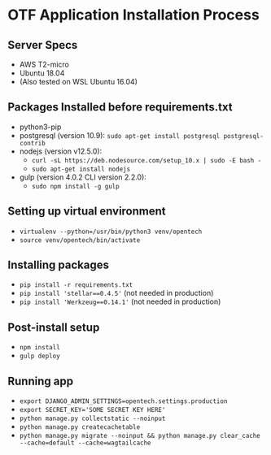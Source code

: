 # OTF Application Installation Process

## Server Specs

- AWS T2-micro
- Ubuntu 18.04
- (Also tested on WSL Ubuntu 16.04)

## Packages Installed before requirements.txt

- python3-pip
- postgresql (version 10.9): `sudo apt-get install postgresql postgresql-contrib`
- nodejs (version v12.5.0): 
  - `curl -sL https://deb.nodesource.com/setup_10.x | sudo -E bash -`
  - `sudo apt-get install nodejs`
- gulp (version 4.0.2 CLI version 2.2.0):
  - `sudo npm install -g gulp`

## Setting up virtual environment

- `virtualenv --python=/usr/bin/python3 venv/opentech`
- `source venv/opentech/bin/activate`

## Installing packages 

- `pip install -r requirements.txt`
- `pip install 'stellar==0.4.5'` (not needed in production)
- `pip install 'Werkzeug==0.14.1'` (not needed in production)

## Post-install setup

- `npm install`
- `gulp deploy`

## Running app

- `export DJANGO_ADMIN_SETTINGS=opentech.settings.production`
- `export SECRET_KEY='SOME SECRET KEY HERE'`
- `python manage.py collectstatic --noinput`
- `python manage.py createcachetable`
- `python manage.py migrate --noinput && python manage.py clear_cache --cache=default --cache=wagtailcache`
  
   
   